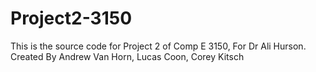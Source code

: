 # Project2-3150
This is the source code for Project 2 of Comp E 3150, For Dr Ali Hurson. Created By Andrew Van Horn, Lucas Coon, Corey Kitsch
